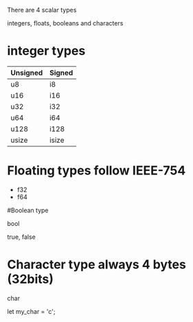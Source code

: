 There are 4 scalar types

integers, floats, booleans and  characters



# integer types

| Unsigned | Signed |
|----------|--------|
| u8       | i8     |
| u16      | i16    |
| u32      | i32    |
| u64      | i64    |
| u128     | i128   |
| usize    | isize  |

# Floating types follow IEEE-754
- f32
- f64 

#Boolean type

bool

true, false

# Character type always 4 bytes (32bits)

char

let my_char = 'c';


